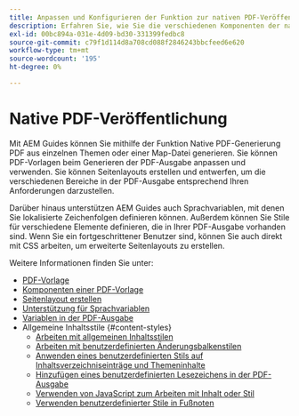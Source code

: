 ```yaml
---
title: Anpassen und Konfigurieren der Funktion zur nativen PDF-Veröffentlichung
description: Erfahren Sie, wie Sie die verschiedenen Komponenten der nativen PDF-Funktion anpassen und konfigurieren.
exl-id: 00bc894a-031e-4d09-bd30-331399fedbc8
source-git-commit: c79f1d114d8a708cd088f2846243bbcfeed6e620
workflow-type: tm+mt
source-wordcount: '195'
ht-degree: 0%

---
```


# Native PDF-Veröffentlichung

Mit AEM Guides können Sie mithilfe der Funktion Native PDF-Generierung PDF aus einzelnen Themen oder einer Map-Datei generieren. Sie können PDF-Vorlagen beim Generieren der PDF-Ausgabe anpassen und verwenden. Sie können Seitenlayouts erstellen und entwerfen, um die verschiedenen Bereiche in der PDF-Ausgabe entsprechend Ihren Anforderungen darzustellen.

Darüber hinaus unterstützen AEM Guides auch Sprachvariablen, mit denen Sie lokalisierte Zeichenfolgen definieren können. Außerdem können Sie Stile für verschiedene Elemente definieren, die in Ihrer PDF-Ausgabe vorhanden sind. Wenn Sie ein fortgeschrittener Benutzer sind, können Sie auch direkt mit CSS arbeiten, um erweiterte Seitenlayouts zu erstellen.


Weitere Informationen finden Sie unter:
* [PDF-Vorlage](../native-pdf/pdf-template.md)
* [Komponenten einer PDF-Vorlage](../native-pdf/components-pdf-template.md)
* [Seitenlayout erstellen](../native-pdf/design-page-layout.md)
* [Unterstützung für Sprachvariablen](../native-pdf/native-pdf-language-variables.md)
* [Variablen in der PDF-Ausgabe](../native-pdf/native-pdf-variables.md)
* Allgemeine Inhaltsstile {#content-styles}
   * [Arbeiten mit allgemeinen Inhaltsstilen](../native-pdf/stylesheet.md)
   * [Arbeiten mit benutzerdefinierten Änderungsbalkenstilen](../native-pdf/change-bar-style.md)
   * [Anwenden eines benutzerdefinierten Stils auf Inhaltsverzeichniseinträge und Themeninhalte](../native-pdf/custom-style-toc.md)
   * [Hinzufügen eines benutzerdefinierten Lesezeichens in der PDF-Ausgabe](../native-pdf/add-custom-bookmark.md)
   * [Verwenden von JavaScript zum Arbeiten mit Inhalt oder Stil](../native-pdf/use-javascript-content-style.md)
   * [Verwenden benutzerdefinierter Stile in Fußnoten](../native-pdf/footnote-number-style.md)

